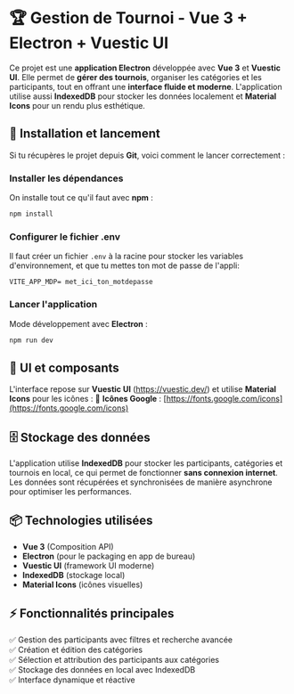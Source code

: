 # 🏆 Gestion de Tournoi - Vue 3 + Electron + Vuestic UI

Ce projet est une **application Electron** développée avec **Vue 3** et **Vuestic UI**. Elle permet de **gérer des tournois**, organiser les catégories et les participants, tout en offrant une **interface fluide et moderne**. L'application utilise aussi **IndexedDB** pour stocker les données localement et **Material Icons** pour un rendu plus esthétique.

## 🚀 Installation et lancement

Si tu récupères le projet depuis **Git**, voici comment le lancer correctement :

### Installer les dépendances
On installe tout ce qu'il faut avec **npm** :
```sh
npm install
```

### Configurer le fichier **.env**
Il faut créer un fichier `.env` à la racine pour stocker les variables d'environnement, et que tu mettes ton mot de passe de l'appli:
```
VITE_APP_MDP= met_ici_ton_motdepasse
```

### Lancer l'application
Mode développement avec **Electron** :
```sh
npm run dev
```

## 🎨 UI et composants
L'interface repose sur **Vuestic UI** (https://vuestic.dev/) et utilise **Material Icons** pour les icônes :
🔗 **Icônes Google** : [https://fonts.google.com/icons](https://fonts.google.com/icons)

## 🗄️ Stockage des données
L'application utilise **IndexedDB** pour stocker les participants, catégories et tournois en local, ce qui permet de fonctionner **sans connexion internet**. Les données sont récupérées et synchronisées de manière asynchrone pour optimiser les performances.

## 📦 Technologies utilisées
- **Vue 3** (Composition API)
- **Electron** (pour le packaging en app de bureau)
- **Vuestic UI** (framework UI moderne)
- **IndexedDB** (stockage local)
- **Material Icons** (icônes visuelles)

## ⚡ Fonctionnalités principales
✅ Gestion des participants avec filtres et recherche avancée  
✅ Création et édition des catégories  
✅ Sélection et attribution des participants aux catégories  
✅ Stockage des données en local avec IndexedDB  
✅ Interface dynamique et réactive  
 
